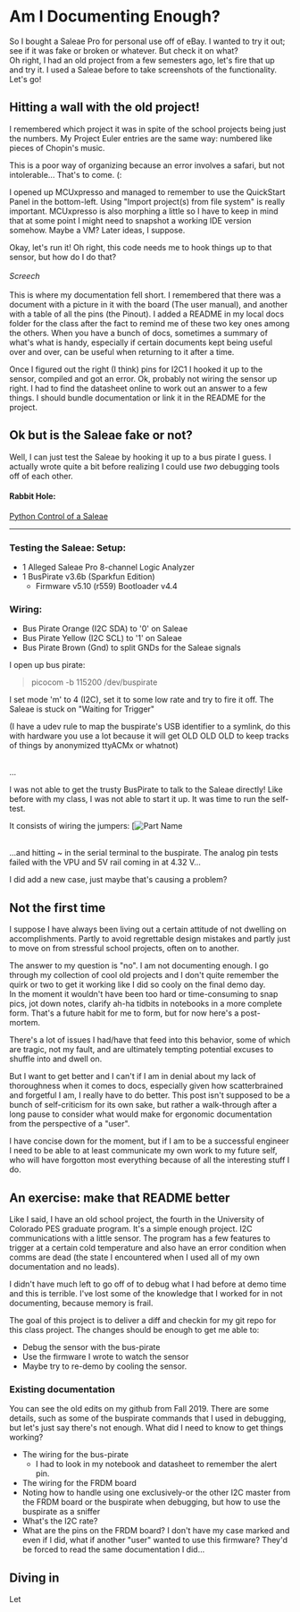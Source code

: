 # Am I Documenting Enough?

So I bought a Saleae Pro for personal use off of eBay. I wanted to try it out; see if it was fake or broken or whatever. But check it on what?<br> 
Oh right, I had an old project from a few semesters ago, let's fire that up and try it. I used
a Saleae before to take screenshots of the functionality. Let's go!

## Hitting a wall with the old project!

I remembered which project it was in spite of the school projects being just
the numbers. My Project Euler entries are the same way: numbered like pieces
of Chopin's music.<br>

This is a poor way of organizing because an error involves a safari, but not intolerable... That's to come. (:<br>

I opened up MCUxpresso and managed to remember to use the QuickStart Panel
in the bottom-left. Using "Import project(s) from file system" is really
important. MCUxpresso is also morphing a little so I have to keep in mind
that at some point I might need to snapshot a working IDE version somehow.
Maybe a VM? Later ideas, I suppose.<br>

Okay, let's run it! Oh right, this code needs me to hook things up to that sensor, but how do I do
that?<br>
<br>
*Screech*
<br>
<br>
This is where my documentation fell short. I remembered that there was a
document with a picture in it with the board (The user manual), and another
with a table of all the pins (the Pinout). I added a README in my local docs
folder for the class after the fact to remind me of these two key ones among
the others. When you have a bunch of docs, sometimes a summary of what's what
is handy, especially if certain documents kept being useful over and over, can be useful when returning to it after a time. <br>

Once I figured out the right (I think) pins for I2C1 I hooked it up to the
sensor, compiled and got an error. Ok, probably not wiring the sensor up
right. I had to find the datasheet online to work out an answer to a few
things. I should bundle documentation or link it in the README for the
project.

## Ok but is the Saleae fake or not?

Well, I can just test the Saleae by hooking it up to a bus pirate I guess. I
actually wrote quite a bit before realizing I could use *two* debugging tools
off of each other.

#### Rabbit Hole:
[Python Control of a Saleae](https://github.com/ppannuto/python-saleae)

---

### Testing the Saleae: Setup:

* 1 Alleged Saleae Pro 8-channel Logic Analyzer
* 1 BusPirate v3.6b (Sparkfun Edition)
  * Firmware v5.10 (r559)  Bootloader v4.4

### Wiring:

* Bus Pirate Orange (I2C SDA) to '0' on Saleae 
* Bus Pirate Yellow (I2C SCL) to '1' on Saleae
* Bus Pirate Brown  (Gnd) to split GNDs for the Saleae signals

I open up bus pirate:

>  picocom -b 115200 /dev/buspirate

I set mode 'm' to 4 (I2C), set it to some low rate and try to fire it off. The
Saleae is stuck on "Waiting for Trigger"

(I have a udev rule to map the buspirate's USB identifier to a symlink, do
this with hardware you use a lot because it will get OLD OLD OLD to keep
tracks of things by anonymized ttyACMx or whatnot)

<br>...<br>

I was not able to get the trusty BusPirate to talk to the Saleae directly!
Like before with my class, I was not able to start it up. It was time to run
the self-test.

It consists of wiring the jumpers:
[![Part Name](https://i.imgur.com/1DrLeyE.jpeg)

<br>...and hitting ~ in the serial terminal to the buspirate. The analog pin
tests failed with the VPU and 5V rail coming in at 4.32 V...<br>

I did add a new case, just maybe that's causing a problem? 

## Not the first time

I suppose I have always been living out a certain attitude of not dwelling on
accomplishments. Partly to avoid regrettable design mistakes and partly just to move on from stressful school projects, often on to another.<br>

The answer to my question is "no". I am not documenting enough. I go through my
collection of cool old projects and I don't quite remember the quirk or two to
get it working like I did so cooly on the final demo day.
<br>
In the moment it wouldn't have been too hard or time-consuming to snap pics,
jot down notes, clarify ah-ha tidbits in notebooks in a more complete form.
That's a future habit for me to form, but for now here's a post-mortem.<br>

There's a lot of issues I had/have that feed into this behavior, some of which are tragic, not my fault, and are ultimately tempting potential excuses to shuffle into and dwell on.<br> 

But I want to get better and I can't if I am in denial about my lack of thoroughness when it comes to docs, especially given how scatterbrained and forgetful I am, I really have to do better.
This post isn't supposed to be a bunch of self-criticism for its own sake, but rather a walk-through after a long pause to consider what would make for ergonomic documentation from the perspective of a "user".<br> 

I have concise down for the moment, but if I am to be a successful engineer I need to be able to at least communicate my own work to my future self, who will have forgotton most everything because of all the interesting stuff I do.<br>

## An exercise: make that README better

Like I said, I have an old school project, the fourth in the University of Colorado PES graduate program. It's a simple enough project. I2C communications with a little sensor. The program has a few features to trigger at a certain cold temperature and also have an error condition when comms are dead (the state I encountered when I used all of my own documentation and no leads).<br>

I didn't have much left to go off of to debug what I had before at demo time
and this is terrible. I've lost some of the knowledge that I worked for in not
documenting, because memory is frail.<br>

The goal of this project is to deliver a diff and checkin for my git repo for
this class project. The changes should be enough to get me able to:

* Debug the sensor with the bus-pirate
* Use the firmware I wrote to watch the sensor
* Maybe try to re-demo by cooling the sensor. 

### Existing documentation

You can see the old edits on my github from Fall 2019. There are some details,
such as some of the buspirate commands that I used in debugging,
but let's just say there's not enough. What did I need to know to get things
working? 

* The wiring for the bus-pirate
  * I had to look in my notebook and datasheet to remember the alert pin.
* The wiring for the FRDM board
* Noting how to handle using one exclusively-or the other I2C master from the
  FRDM board or the buspirate when debugging, but how to use the buspirate as
a sniffer
* What's the I2C rate?
* What are the pins on the FRDM board? I don't have my case marked and even if
  I did, what if another "user" wanted to use this firmware? They'd be forced
to read the same documentation I did...


## Diving in

Let
